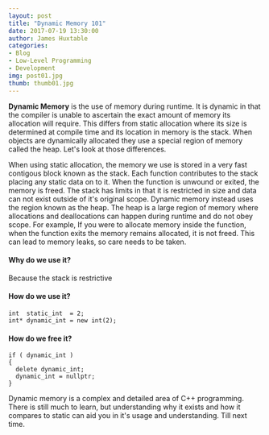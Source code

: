 ```yaml
---
layout: post
title: "Dynamic Memory 101"
date: 2017-07-19 13:30:00
author: James Huxtable
categories: 
- Blog 
- Low-Level Programming
- Development
img: post01.jpg
thumb: thumb01.jpg
---
```


<b>Dynamic Memory</b> is the use of memory during runtime. It is dynamic in that the compiler is unable to ascertain the exact amount of memory its allocation will require. This differs from static allocation where its size is determined at compile time and its location in memory is the stack. When objects are dynamically allocated they use a special region of memory called the heap. Let's look at those differences. <!--more-->

When using static allocation, the memory we use is stored in a very fast contigous block known as the stack. Each function contributes to the stack placing any static data on to it. When the function is unwound or exited, the memory is freed. The stack has limits in that it is restricted in size and data can not exist outside of it's original scope. Dynamic memory instead uses the region known as the heap. The heap is a large region of memory where allocations and deallocations can happen during runtime and do not obey scope. For example, If you were to allocate memory inside the function, when the function exits the memory remains allocated, it is not freed. This can lead to memory leaks, so care needs to be taken. 

#### Why do we use it?
Because the stack is restrictive

#### How do we use it?
```
int  static_int  = 2;
int* dynamic_int = new int(2);
```

#### How do we free it?
```
if ( dynamic_int )
{ 
  delete dynamic_int;
  dynamic_int = nullptr;
}
```

Dynamic memory is a complex and detailed area of C++ programming. There is still much to learn, but understanding why it exists and how it compares to static can aid you in it's usage and understanding. Till next time. 
